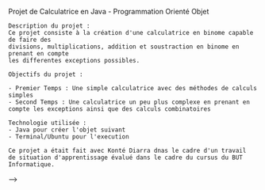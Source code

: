    Projet de Calculatrice en Java - Programmation Orienté Objet

    Description du projet :
    Ce projet consiste à la création d'une calculatrice en binome capable de faire des 
    divisions, multiplications, addition et soustraction en binome en prenant en compte
    les differentes exceptions possibles.

    Objectifs du projet :

    - Premier Temps : Une simple calculatrice avec des méthodes de calculs simples
    - Second Temps : Une calculatrice un peu plus complexe en prenant en compte les exceptions ainsi que des calculs combinatoires

    Technologie utilisée :
    - Java pour créer l'objet suivant
    - Terminal/Ubuntu pour l'execution

    Ce projet a était fait avec Konté Diarra dnas le cadre d'un travail
    de situation d'apprentissage évalué dans le cadre du cursus du BUT
    Informatique.

-->
